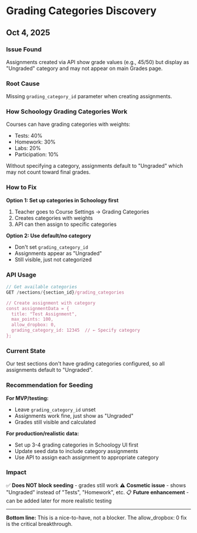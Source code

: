 # Grading Categories Discovery
## Oct 4, 2025

### Issue Found

Assignments created via API show grade values (e.g., 45/50) but display as "Ungraded" category and may not appear on main Grades page.

### Root Cause

Missing `grading_category_id` parameter when creating assignments.

### How Schoology Grading Categories Work

Courses can have grading categories with weights:
- Tests: 40%
- Homework: 30%
- Labs: 20%
- Participation: 10%

Without specifying a category, assignments default to "Ungraded" which may not count toward final grades.

### How to Fix

**Option 1: Set up categories in Schoology first**
1. Teacher goes to Course Settings → Grading Categories
2. Creates categories with weights
3. API can then assign to specific categories

**Option 2: Use default/no category**
- Don't set `grading_category_id`
- Assignments appear as "Ungraded"
- Still visible, just not categorized

### API Usage

```javascript
// Get available categories
GET /sections/{section_id}/grading_categories

// Create assignment with category
const assignmentData = {
  title: "Test Assignment",
  max_points: 100,
  allow_dropbox: 0,
  grading_category_id: 12345  // ← Specify category
};
```

### Current State

Our test sections don't have grading categories configured, so all assignments default to "Ungraded".

### Recommendation for Seeding

**For MVP/testing:**
- Leave `grading_category_id` unset
- Assignments work fine, just show as "Ungraded"
- Grades still visible and calculated

**For production/realistic data:**
- Set up 3-4 grading categories in Schoology UI first
- Update seed data to include category assignments
- Use API to assign each assignment to appropriate category

### Impact

✅ **Does NOT block seeding** - grades still work
⚠️ **Cosmetic issue** - shows "Ungraded" instead of "Tests", "Homework", etc.
📋 **Future enhancement** - can be added later for more realistic testing

---

**Bottom line:** This is a nice-to-have, not a blocker. The allow_dropbox: 0 fix is the critical breakthrough.
